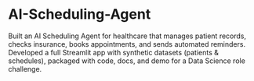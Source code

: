 # AI-Scheduling-Agent
Built an AI Scheduling Agent for healthcare that manages patient records, checks insurance, books appointments, and sends automated reminders. Developed a full Streamlit app with synthetic datasets (patients &amp; schedules), packaged with code, docs, and demo for a Data Science role challenge.
